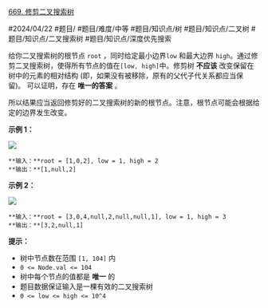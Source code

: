 [669. 修剪二叉搜索树](https://leetcode.cn/problems/trim-a-binary-search-tree/)

#2024/04/22 #题目/ #题目/难度/中等 #题目/知识点/树 #题目/知识点/二叉树 #题目/知识点/二叉搜索树 #题目/知识点/深度优先搜索

给你二叉搜索树的根节点 `root` ，同时给定最小边界`low` 和最大边界 `high`。通过修剪二叉搜索树，使得所有节点的值在`[low, high]`中。修剪树 **不应该** 改变保留在树中的元素的相对结构 (即，如果没有被移除，原有的父代子代关系都应当保留)。 可以证明，存在 **唯一的答案** 。

所以结果应当返回修剪好的二叉搜索树的新的根节点。注意，根节点可能会根据给定的边界发生改变。

**示例 1：**

![](https://assets.leetcode.com/uploads/2020/09/09/trim1.jpg)
```
**输入：**root = [1,0,2], low = 1, high = 2
**输出：**[1,null,2]
```
**示例 2：**

![](https://assets.leetcode.com/uploads/2020/09/09/trim2.jpg)
```
**输入：**root = [3,0,4,null,2,null,null,1], low = 1, high = 3
**输出：**[3,2,null,1]
```
**提示：**

- 树中节点数在范围 `[1, 104]` 内
- `0 <= Node.val <= 104`
- 树中每个节点的值都是 **唯一** 的
- 题目数据保证输入是一棵有效的二叉搜索树
- `0 <= low <= high <= 10^4`